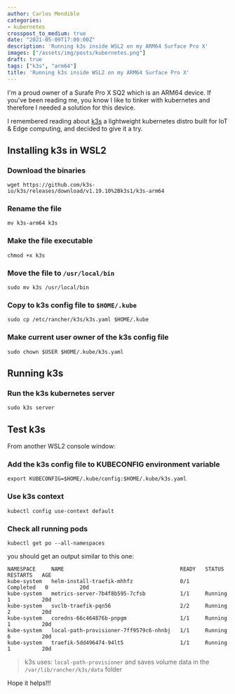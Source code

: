 ```yaml
---
author: Carlos Mendible
categories:
- kubernetes
crosspost_to_medium: true
date: "2021-05-09T17:00:00Z"
description: 'Running k3s inside WSL2 on my ARM64 Surface Pro X'
images: ["/assets/img/posts/kubernetes.png"]
draft: true
tags: ["k3s", "arm64"]
title: 'Running k3s inside WSL2 on my ARM64 Surface Pro X'
---
```


I'm a proud owner of a Surafe Pro X SQ2 which is an ARM64 device. If you've been reading me, you know I like to tinker with kubernetes and therefore I needed a solution for this device.

I remembered reading about [k3s](https://k3s.io/) a lightweight kubernetes distro built for IoT & Edge computing, and decided to  give it a try.

## Installing k3s in WSL2

### Download the binaries

``` shell
wget https://github.com/k3s-io/k3s/releases/download/v1.19.10%2Bk3s1/k3s-arm64
```

### Rename the file

``` shell
mv k3s-arm64 k3s
```

### Make the file executable

``` shell
chmod +x k3s
```

### Move the file to `/usr/local/bin`

``` shell
sudo mv k3s /usr/local/bin
```

### Copy to k3s config file to `$HOME/.kube`

``` shell
sudo cp /etc/rancher/k3s/k3s.yaml $HOME/.kube
```

### Make current user owner of the k3s config file

``` shell
sudo chown $USER $HOME/.kube/k3s.yaml
```

## Running k3s

### Run the k3s kubernetes server

``` shell
sudo k3s server
```

## Test k3s

From another WSL2 console window: 

### Add the k3s config file to KUBECONFIG environment variable

``` shell
export KUBECONFIG=$HOME/.kube/config:$HOME/.kube/k3s.yaml
```

### Use k3s context

```
kubectl config use-context default
```

### Check all running pods

``` shell
kubectl get po --all-namespaces
```

you should get an output similar to this one:

``` shell
NAMESPACE     NAME                                     READY   STATUS      RESTARTS   AGE
kube-system   helm-install-traefik-mhhfz               0/1     Completed   0          20d
kube-system   metrics-server-7b4f8b595-7cfsb           1/1     Running     1          20d
kube-system   svclb-traefik-pqn56                      2/2     Running     2          20d
kube-system   coredns-66c464876b-pnpgm                 1/1     Running     1          20d
kube-system   local-path-provisioner-7ff9579c6-nhnbj   1/1     Running     6          20d
kube-system   traefik-5dd496474-94lt5                  1/1     Running     1          20d
```

> k3s uses: `local-path-provisioner` and saves volume data in the `/var/lib/rancher/k3s/data` folder

Hope it helps!!!